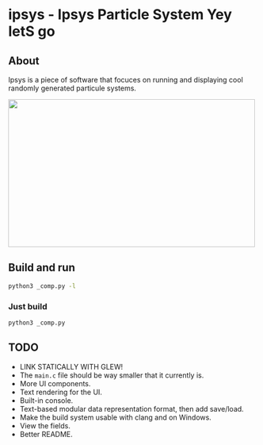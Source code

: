 
# ipsys - Ipsys Particle System Yey letS go

## About

Ipsys is a piece of software that focuces on running and displaying cool
randomly generated particule systems.

<img src="pics/001.gif" width="498" height="298" />

## Build and run

```sh
python3 _comp.py -l
```

### Just build

```sh
python3 _comp.py
```

## TODO

- LINK STATICALLY WITH GLEW!
- The `main.c` file should be way smaller that it currently is.
- More UI components.
- Text rendering for the UI.
- Built-in console.
- Text-based modular data representation format, then add save/load.
- Make the build system usable with clang and on Windows.
- View the fields.
- Better README.
